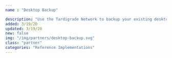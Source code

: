 ```yaml
---
name : "Desktop Backup"

description: "Use the Tardigrade Network to backup your existing desktop filesystem"
added: 3/19/20
updated: 3/19/20
new: false
img: "/img/partners/desktop-backup.svg"
class: "partner"
categories: "Reference Implementations"
---
```

